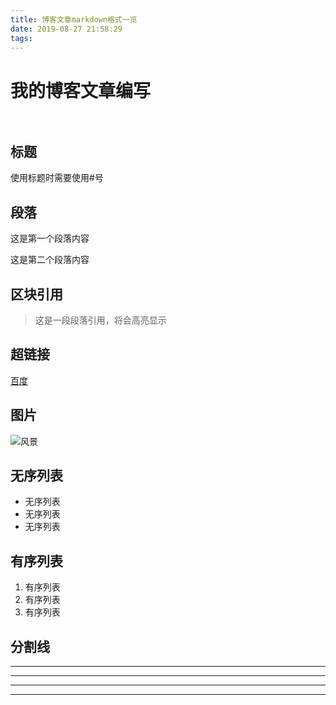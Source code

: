 ```yaml
---
title: 博客文章markdown格式一览
date: 2019-08-27 21:58:29
tags:
---
```

# 我的博客文章编写<br><br>
<!-- more -->
## 标题 
使用标题时需要使用#号 
## 段落 
这是第一个段落内容

这是第二个段落内容
## 区块引用 
> 这是一段段落引用，将会高亮显示 
## 超链接
[百度](http://www.baidu.com) 
## 图片 
![风景](https://ss0.bdstatic.com/70cFvHSh_Q1YnxGkpoWK1HF6hhy/it/u=2115448595,3265608281&fm=26&gp=0.jpg) 
## 无序列表 
* 无序列表
* 无序列表
* 无序列表
## 有序列表
1. 有序列表
2. 有序列表
3. 有序列表
## 分割线 
-----
---
***
****
